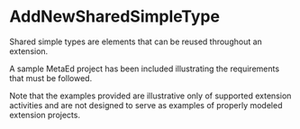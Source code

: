 # AddNewSharedSimpleType

Shared simple types are elements that can be reused throughout an extension.

A sample MetaEd project has been included illustrating the requirements that must be followed.

Note that the examples provided are illustrative only of supported extension activities and are not designed to serve as examples of properly modeled extension projects.
